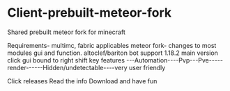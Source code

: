 # Client-prebuilt-meteor-fork
Shared prebuilt meteor fork for minecraft

Requirements- multimc, fabric applicables
meteor fork- changes to most modules gui and function.
altoclef/bariton bot support
1.18.2 main version
click gui bound to right shift
key features ---Automation----Pvp---Pve-----render------Hidden/undetectable----very user friendly

Click releases Read the info Download and have fun 
